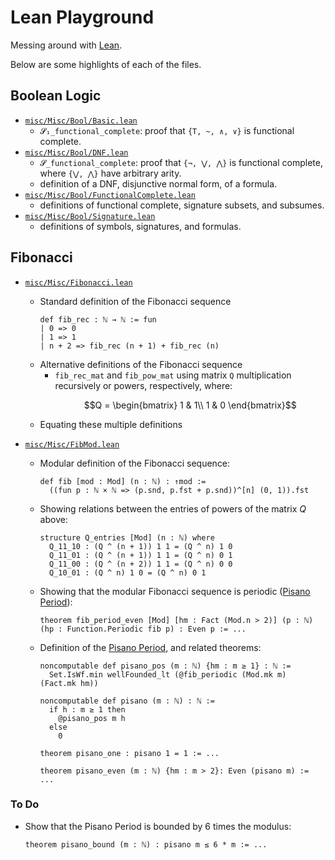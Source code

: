 # Lean Playground

Messing around with [Lean](https://github.com/leanprover/lean4).

Below are some highlights of each of the files.

## Boolean Logic
- [`misc/Misc/Bool/Basic.lean`](./misc/Misc/Bool/Basic.lean)
  - `𝓢₁_functional_complete`: proof that `{T, ~, ∧, ∨}` is functional complete.
- [`misc/Misc/Bool/DNF.lean`](./misc/Misc/Bool/DNF.lean)
  - `𝓢_functional_complete`: proof that `{¬, ⋁, ⋀}` is functional complete,
    where `{⋁, ⋀}` have arbitrary arity.
  - definition of a DNF, disjunctive normal form, of a formula.
- [`misc/Misc/Bool/FunctionalComplete.lean`](./misc/Misc/Bool/FunctionalComplete.lean)
  - definitions of functional complete, signature subsets, and subsumes.
- [`misc/Misc/Bool/Signature.lean`](./misc/Misc/Bool/Signature.lean)
  - definitions of symbols, signatures, and formulas.

## Fibonacci
- [`misc/Misc/Fibonacci.lean`](./misc/Misc/Fibonacci.lean)
  - Standard definition of the Fibonacci sequence
    ```lean
    def fib_rec : ℕ → ℕ := fun
    | 0 => 0
    | 1 => 1
    | n + 2 => fib_rec (n + 1) + fib_rec (n)
    ```
  - Alternative definitions of the Fibonacci sequence
    - `fib_rec_mat` and `fib_pow_mat` using matrix `Q` multiplication recursively or powers, respectively, where:
      ```math
      Q = \begin{bmatrix}
        1 & 1\\
        1 & 0
      \end{bmatrix}
      ```
  - Equating these multiple definitions

- [`misc/Misc/FibMod.lean`](./misc/Misc/FibMod.lean)
  - Modular definition of the Fibonacci sequence:
    ```lean
    def fib [mod : Mod] (n : ℕ) : ↑mod :=
      ((fun p : ℕ × ℕ => (p.snd, p.fst + p.snd))^[n] (0, 1)).fst
    ```

  - Showing relations between the entries of powers of the matrix $Q$ above:
    ```lean
    structure Q_entries [Mod] (n : ℕ) where
      Q_11_10 : (Q ^ (n + 1)) 1 1 = (Q ^ n) 1 0
      Q_11_01 : (Q ^ (n + 1)) 1 1 = (Q ^ n) 0 1
      Q_11_00 : (Q ^ (n + 2)) 1 1 = (Q ^ n) 0 0
      Q_10_01 : (Q ^ n) 1 0 = (Q ^ n) 0 1
    ```

  - Showing that the modular Fibonacci sequence is periodic ([Pisano Period]):
    ```lean
    theorem fib_period_even [Mod] [hm : Fact (Mod.n > 2)] (p : ℕ) (hp : Function.Periodic fib p) : Even p := ...
    ```

  - Definition of the [Pisano Period], and related theorems:
    ```lean
    noncomputable def pisano_pos (m : ℕ) {hm : m ≥ 1} : ℕ :=
      Set.IsWf.min wellFounded_lt (@fib_periodic (Mod.mk m) (Fact.mk hm))

    noncomputable def pisano (m : ℕ) : ℕ :=
      if h : m ≥ 1 then
        @pisano_pos m h
      else
        0

    theorem pisano_one : pisano 1 = 1 := ...

    theorem pisano_even (m : ℕ) {hm : m > 2}: Even (pisano m) := ...
    ```

### To Do
- Show that the Pisano Period is bounded by 6 times the modulus:
  ```lean
  theorem pisano_bound (m : ℕ) : pisano m ≤ 6 * m := ...
  ```

[Lean]: https://github.com/leanprover/lean4
[Pisano Period]: https://en.wikipedia.org/wiki/Pisano_period
